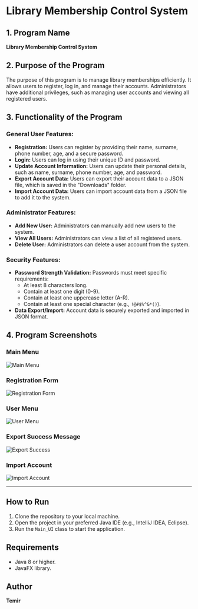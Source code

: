 # Library Membership Control System

## 1. Program Name
**Library Membership Control System**

## 2. Purpose of the Program
The purpose of this program is to manage library memberships efficiently. It allows users to register, log in, and manage their accounts. Administrators have additional privileges, such as managing user accounts and viewing all registered users.

## 3. Functionality of the Program
### General User Features:
- **Registration:** Users can register by providing their name, surname, phone number, age, and a secure password.
- **Login:** Users can log in using their unique ID and password.
- **Update Account Information:** Users can update their personal details, such as name, surname, phone number, age, and password.
- **Export Account Data:** Users can export their account data to a JSON file, which is saved in the "Downloads" folder.
- **Import Account Data:** Users can import account data from a JSON file to add it to the system.

### Administrator Features:
- **Add New User:** Administrators can manually add new users to the system.
- **View All Users:** Administrators can view a list of all registered users.
- **Delete User:** Administrators can delete a user account from the system.

### Security Features:
- **Password Strength Validation:** Passwords must meet specific requirements:
  - At least 8 characters long.
  - Contain at least one digit (0-9).
  - Contain at least one uppercase letter (A-R).
  - Contain at least one special character (e.g., `!@#$%^&*()`).
- **Data Export/Import:** Account data is securely exported and imported in JSON format.

## 4. Program Screenshots
### Main Menu
![Main Menu](screenshots/main_menu.png)

### Registration Form
![Registration Form](screenshots/registration_form.png)

### User Menu
![User Menu](screenshots/user_menu.png)

### Export Success Message
![Export Success](screenshots/export_success.png)

### Import Account
![Import Account](screenshots/import_account.png)

---

## How to Run
1. Clone the repository to your local machine.
2. Open the project in your preferred Java IDE (e.g., IntelliJ IDEA, Eclipse).
3. Run the `Main_UI` class to start the application.

## Requirements
- Java 8 or higher.
- JavaFX library.

## Author
**Temir**
